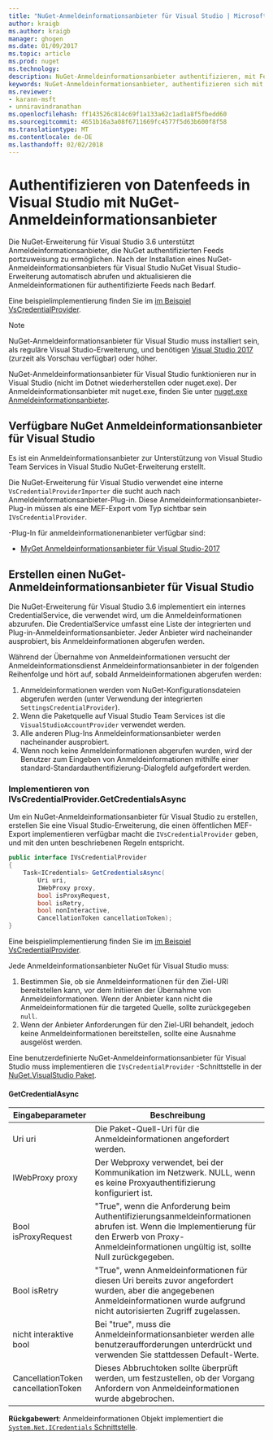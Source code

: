 ```yaml
---
title: "NuGet-Anmeldeinformationsanbieter für Visual Studio | Microsoft Docs"
author: kraigb
ms.author: kraigb
manager: ghogen
ms.date: 01/09/2017
ms.topic: article
ms.prod: nuget
ms.technology: 
description: NuGet-Anmeldeinformationsanbieter authentifizieren, mit Feeds durch Implementieren der IVsCredentialProvider-Schnittstelle in einer Visual Studio-Erweiterung.
keywords: NuGet-Anmeldeinformationsanbieter, authentifizieren sich mit dem Feed, authentifizieren sich mit visual Studio-Erweiterung von NuGet-Katalog
ms.reviewer:
- karann-msft
- unniravindranathan
ms.openlocfilehash: ff143526c814c69f1a133a62c1ad1a8f5fbedd60
ms.sourcegitcommit: 4651b16a3a08f6711669fc4577f5d63b600f8f58
ms.translationtype: MT
ms.contentlocale: de-DE
ms.lasthandoff: 02/02/2018
---
```

# <a name="authenticating-feeds-in-visual-studio-with-nuget-credential-providers"></a>Authentifizieren von Datenfeeds in Visual Studio mit NuGet-Anmeldeinformationsanbieter

Die NuGet-Erweiterung für Visual Studio 3.6 unterstützt Anmeldeinformationsanbieter, die NuGet authentifizierten Feeds portzuweisung zu ermöglichen.
Nach der Installation eines NuGet-Anmeldeinformationsanbieters für Visual Studio NuGet Visual Studio-Erweiterung automatisch abrufen und aktualisieren die Anmeldeinformationen für authentifizierte Feeds nach Bedarf.

Eine beispielimplementierung finden Sie im [im Beispiel VsCredentialProvider](https://github.com/NuGet/Samples/tree/master/VsCredentialProvider).

> [!Note]
> NuGet-Anmeldeinformationsanbieter für Visual Studio muss installiert sein, als reguläre Visual Studio-Erweiterung, und benötigen [Visual Studio 2017](https://aka.ms/vs/15/preview/vs_enterprise) (zurzeit als Vorschau verfügbar) oder höher.
>
> NuGet-Anmeldeinformationsanbieter für Visual Studio funktionieren nur in Visual Studio (nicht im Dotnet wiederherstellen oder nuget.exe). Der Anmeldeinformationsanbieter mit nuget.exe, finden Sie unter [nuget.exe Anmeldeinformationsanbieter](nuget-exe-Credential-providers.md).

## <a name="available-nuget-credential-providers-for-visual-studio"></a>Verfügbare NuGet Anmeldeinformationsanbieter für Visual Studio

Es ist ein Anmeldeinformationsanbieter zur Unterstützung von Visual Studio Team Services in Visual Studio NuGet-Erweiterung erstellt.

Die NuGet-Erweiterung für Visual Studio verwendet eine interne `VsCredentialProviderImporter` die sucht auch nach Anmeldeinformationsanbieter-Plug-in. Diese Anmeldeinformationsanbieter-Plug-in müssen als eine MEF-Export vom Typ sichtbar sein `IVsCredentialProvider`.

-Plug-In für anmeldeinformationenanbieter verfügbar sind:

- [MyGet Anmeldeinformationsanbieter für Visual Studio-2017](http://docs.myget.org/docs/reference/credential-provider-for-visual-studio)

## <a name="creating-a-nuget-credential-provider-for-visual-studio"></a>Erstellen einen NuGet-Anmeldeinformationsanbieter für Visual Studio

Die NuGet-Erweiterung für Visual Studio 3.6 implementiert ein internes CredentialService, die verwendet wird, um die Anmeldeinformationen abzurufen. Die CredentialService umfasst eine Liste der integrierten und Plug-in-Anmeldeinformationsanbieter. Jeder Anbieter wird nacheinander ausprobiert, bis Anmeldeinformationen abgerufen werden.

Während der Übernahme von Anmeldeinformationen versucht der Anmeldeinformationsdienst Anmeldeinformationsanbieter in der folgenden Reihenfolge und hört auf, sobald Anmeldeinformationen abgerufen werden:

1. Anmeldeinformationen werden vom NuGet-Konfigurationsdateien abgerufen werden (unter Verwendung der integrierten `SettingsCredentialProvider`).
1. Wenn die Paketquelle auf Visual Studio Team Services ist die `VisualStudioAccountProvider` verwendet werden.
1. Alle anderen Plug-Ins Anmeldeinformationsanbieter werden nacheinander ausprobiert.
1. Wenn noch keine Anmeldeinformationen abgerufen wurden, wird der Benutzer zum Eingeben von Anmeldeinformationen mithilfe einer standard-Standardauthentifizierung-Dialogfeld aufgefordert werden.

### <a name="implementing-ivscredentialprovidergetcredentialsasync"></a>Implementieren von IVsCredentialProvider.GetCredentialsAsync

Um ein NuGet-Anmeldeinformationsanbieter für Visual Studio zu erstellen, erstellen Sie eine Visual Studio-Erweiterung, die einen öffentlichen MEF-Export implementieren verfügbar macht die `IVsCredentialProvider` geben, und mit den unten beschriebenen Regeln entspricht.

```cs
public interface IVsCredentialProvider
{
    Task<ICredentials> GetCredentialsAsync(
        Uri uri,
        IWebProxy proxy,
        bool isProxyRequest,
        bool isRetry,
        bool nonInteractive,
        CancellationToken cancellationToken);
}
```

Eine beispielimplementierung finden Sie im [im Beispiel VsCredentialProvider](https://github.com/NuGet/Samples/tree/master/VsCredentialProvider).

Jede Anmeldeinformationsanbieter NuGet für Visual Studio muss:

1. Bestimmen Sie, ob sie Anmeldeinformationen für den Ziel-URI bereitstellen kann, vor dem Initiieren der Übernahme von Anmeldeinformationen. Wenn der Anbieter kann nicht die Anmeldeinformationen für die targeted Quelle, sollte zurückgegeben `null`.
1. Wenn der Anbieter Anforderungen für den Ziel-URI behandelt, jedoch keine Anmeldeinformationen bereitstellen, sollte eine Ausnahme ausgelöst werden.

Eine benutzerdefinierte NuGet-Anmeldeinformationsanbieter für Visual Studio muss implementieren die `IVsCredentialProvider` -Schnittstelle in der [NuGet.VisualStudio Paket](https://www.nuget.org/packages/NuGet.VisualStudio/).

#### <a name="getcredentialasync"></a>GetCredentialAsync

| Eingabeparameter |Beschreibung|
| ----------------|-----------|
| Uri uri | Die Paket-Quell-Uri für die Anmeldeinformationen angefordert werden.|
| IWebProxy proxy | Der Webproxy verwendet, bei der Kommunikation im Netzwerk. NULL, wenn es keine Proxyauthentifizierung konfiguriert ist. |
| Bool isProxyRequest | "True", wenn die Anforderung beim Authentifizierungsanmeldeinformationen abrufen ist. Wenn die Implementierung für den Erwerb von Proxy-Anmeldeinformationen ungültig ist, sollte Null zurückgegeben. |
| Bool isRetry | "True", wenn Anmeldeinformationen für diesen Uri bereits zuvor angefordert wurden, aber die angegebenen Anmeldeinformationen wurde aufgrund nicht autorisierten Zugriff zugelassen. |
| nicht interaktive bool | Bei "true", muss die Anmeldeinformationsanbieter werden alle benutzeraufforderungen unterdrückt und verwenden Sie stattdessen Default-Werte. |
| CancellationToken cancellationToken | Dieses Abbruchtoken sollte überprüft werden, um festzustellen, ob der Vorgang Anfordern von Anmeldeinformationen wurde abgebrochen. |

**Rückgabewert**: Anmeldeinformationen Objekt implementiert die [ `System.Net.ICredentials` Schnittstelle](/dotnet/api/system.net.icredentials?view=netstandard-2.0).
